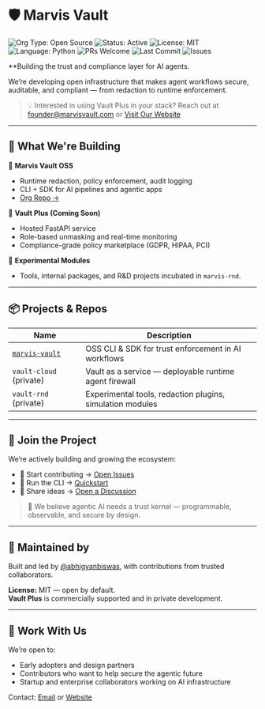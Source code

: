 # 🛡️ Marvis Vault

![Org Type: Open Source](https://img.shields.io/badge/org-open--source-blue)
![Status: Active](https://img.shields.io/badge/status-active-brightgreen)
![License: MIT](https://img.shields.io/badge/license-MIT-blue.svg)
![Language: Python](https://img.shields.io/badge/language-Python%203.10+-blue)
![PRs Welcome](https://img.shields.io/badge/PRs-welcome-blue)
![Last Commit](https://img.shields.io/github/last-commit/marvisvault/marvis-vault)
![Issues](https://img.shields.io/github/issues/marvisvault/marvis-vault)

**Building the trust and compliance layer for AI agents.

We’re developing open infrastructure that makes agent workflows secure, auditable, and compliant — from redaction to runtime enforcement.

> 💡 Interested in using Vault Plus in your stack? Reach out at [founder@marvisvault.com](mailto:founder@marvisvault.com) or [Visit Our Website](https://www.marvisvault.com/)
---

## 🚀 What We're Building

🔐 **Marvis Vault OSS**  
- Runtime redaction, policy enforcement, audit logging  
- CLI + SDK for AI pipelines and agentic apps  
- [Org Repo →](https://github.com/marvisvault)

🧱 **Vault Plus (Coming Soon)**  
- Hosted FastAPI service  
- Role-based unmasking and real-time monitoring  
- Compliance-grade policy marketplace (GDPR, HIPAA, PCI)

🧪 **Experimental Modules**  
- Tools, internal packages, and R&D projects incubated in `marvis-rnd`.

---

## 📦 Projects & Repos

| Name | Description |
|------|-------------|
| [`marvis-vault`](https://github.com/marvisvault/marvis-vault) | OSS CLI & SDK for trust enforcement in AI workflows |
| `vault-cloud` (private) | Vault as a service — deployable runtime agent firewall |
| `vault-rnd` (private) | Experimental tools, redaction plugins, simulation modules |

---

## 👋 Join the Project

We’re actively building and growing the ecosystem:

- 🔧 Start contributing → [Open Issues](https://github.com/marvisvault/marvis-vault/issues)
- 🧪 Run the CLI → [Quickstart](https://github.com/marvisvault/marvis-vault#quickstart)
- 💬 Share ideas → [Open a Discussion](https://github.com/marvisvault/marvis-vault/discussions)

> 🧠 We believe agentic AI needs a trust kernel — programmable, observable, and secure by design.

---

## 🧬 Maintained by

Built and led by [@abhigyanbiswas](https://github.com/abbybiswas), with contributions from trusted collaborators.

**License:** MIT — open by default.  
**Vault Plus** is commercially supported and in private development.

---

## 🤝 Work With Us

We’re open to:
- Early adopters and design partners
- Contributors who want to help secure the agentic future
- Startup and enterprise collaborators working on AI infrastructure

Contact: [Email](mailto:founder@marvisvault.com) or [Website](https://www.marvisvault.com/)
